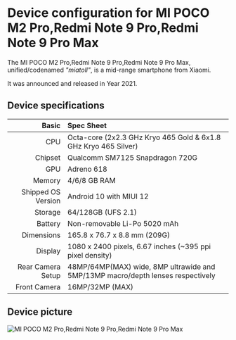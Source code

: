 Device configuration for MI POCO M2 Pro,Redmi Note 9 Pro,Redmi Note 9 Pro Max
=============================================================================

The MI POCO M2 Pro,Redmi Note 9 Pro,Redmi Note 9 Pro Max, unified/codenamed _"miatoll"_, is a mid-range smartphone from Xiaomi.

It was announced and released in Year 2021.

## Device specifications

Basic   | Spec Sheet
-------:|:-------------------------
CPU     | Octa-core (2x2.3 GHz Kryo 465 Gold & 6x1.8 GHz Kryo 465 Silver)
Chipset | Qualcomm SM7125 Snapdragon 720G
GPU     | Adreno 618
Memory  | 4/6/8 GB RAM
Shipped OS Version | Android 10 with MIUI 12
Storage | 64/128GB (UFS 2.1)
Battery | Non-removable Li-Po 5020 mAh
Dimensions | 165.8 x 76.7 x 8.8 mm (209G)
Display | 1080 x 2400 pixels, 6.67 inches (~395 ppi pixel density)
Rear Camera Setup | 48MP/64MP(MAX) wide, 8MP ultrawide and 5MP/13MP macro/depth lenses respectively
Front Camera | 16MP/32MP (MAX)

## Device picture

![MI POCO M2 Pro,Redmi Note 9 Pro,Redmi Note 9 Pro Max](https://imgur.com/Owk3FyW.jpg "MI POCO M2 Pro,Redmi Note 9 Pro,Redmi Note 9 Pro Max")
